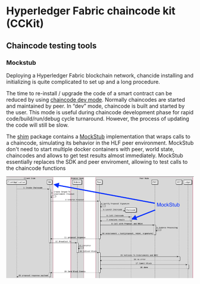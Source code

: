 # Hyperledger Fabric chaincode kit (CCKit)

## Chaincode testing tools

### Mockstub

Deploying a Hyperledger Fabric blockchain network, chancide installing and initializing is quite complicated to set up and
a long procedure. 

The time to re-install / upgrade the code of a smart contract can be reduced by using 
[chaincode dev mode](https://hyperledger-fabric.readthedocs.io/en/latest/peer-chaincode-devmode.html). Normally chaincodes 
are started and maintained by peer. In “dev” mode, chaincode is built and started by the user. 
This mode is useful during chaincode development phase for rapid code/build/run/debug cycle turnaround. However, the process 
of updating the code will still be slow.

The [shim](https://github.com/hyperledger/fabric/tree/master/core/chaincode/shim) package contains a 
[MockStub](https://github.com/hyperledger/fabric/blob/master/core/chaincode/shim/mockstub.go) implementation 
that wraps calls to a chaincode, simulating its behavior in the HLF peer environment. MockStub don't need to start 
multiple docker containers with peer, world state, chaincodes
and allows to get test results almost immediately. MockStub essentially replaces the SDK and peer enviroment, allowing 
to test calls to the chaincode functions

![mockstub](../docs/img/mockstub-hlf-peer.png)